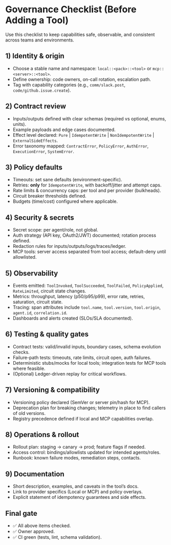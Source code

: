 # Governance Checklist (Before Adding a Tool)

Use this checklist to keep capabilities safe, observable, and consistent across teams and environments.

## 1) Identity & origin
- Choose a stable name and namespace: `local::<pack>::<tool>` or `mcp::<server>::<tool>`.
- Define ownership: code owners, on-call rotation, escalation path.
- Tag with capability categories (e.g., `comm/slack.post`, `code/github.issue.create`).

## 2) Contract review
- Inputs/outputs defined with clear schemas (required vs optional, enums, units).
- Example payloads and edge cases documented.
- Effect level declared: `Pure` | `IdempotentWrite` | `NonIdempotentWrite` | `ExternalSideEffects`.
- Error taxonomy mapped: `ContractError`, `PolicyError`, `AuthError`, `ExecutionError`, `SystemError`.

## 3) Policy defaults
- Timeouts: set sane defaults (environment-specific).
- Retries: **only** for `IdempotentWrite`, with backoff/jitter and attempt caps.
- Rate limits & concurrency caps: per tool and per provider (bulkheads).
- Circuit breaker thresholds defined.
- Budgets (time/cost) configured where applicable.

## 4) Security & secrets
- Secret scope: per agent/role, not global.
- Auth strategy (API key, OAuth2/JWT) documented; rotation process defined.
- Redaction rules for inputs/outputs/logs/traces/ledger.
- MCP tools: server access separated from tool access; default-deny until allowlisted.

## 5) Observability
- Events emitted: `ToolInvoked`, `ToolSucceeded`, `ToolFailed`, `PolicyApplied`, `RateLimited`, circuit state changes.
- Metrics: throughput, latency (p50/p95/p99), error rate, retries, saturation, circuit state.
- Tracing: span attributes include `tool.name`, `tool.version`, `tool.origin`, `agent.id`, `correlation.id`.
- Dashboards and alerts created (SLOs/SLA documented).

## 6) Testing & quality gates
- Contract tests: valid/invalid inputs, boundary cases, schema evolution checks.
- Failure-path tests: timeouts, rate limits, circuit open, auth failures.
- Deterministic stubs/mocks for local tools; integration tests for MCP tools where feasible.
- (Optional) Ledger-driven replay for critical workflows.

## 7) Versioning & compatibility
- Versioning policy declared (SemVer or server pin/hash for MCP).
- Deprecation plan for breaking changes; telemetry in place to find callers of old versions.
- Registry precedence defined if local and MCP capabilities overlap.

## 8) Operations & rollout
- Rollout plan: staging → canary → prod; feature flags if needed.
- Access control: bindings/allowlists updated for intended agents/roles.
- Runbook: known failure modes, remediation steps, contacts.

## 9) Documentation
- Short description, examples, and caveats in the tool’s docs.
- Link to provider specifics (Local or MCP) and policy overlays.
- Explicit statement of idempotency guarantees and side effects.

## Final gate
- ✅ All above items checked.
- ✅ Owner approved.
- ✅ CI green (tests, lint, schema validation).
